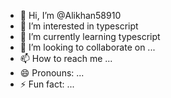 - 👋 Hi, I’m @Alikhan58910
- 👀 I’m interested in typescript
- 🌱 I’m currently learning typescript
- 💞️ I’m looking to collaborate on ...
- 📫 How to reach me ...
- 😄 Pronouns: ...
- ⚡ Fun fact: ...

<!---
Alikhan58910/Alikhan58910 is a ✨ special ✨ repository because its `README.md` (this file) appears on your GitHub profile.
You can click the Preview link to take a look at your changes.
--->

